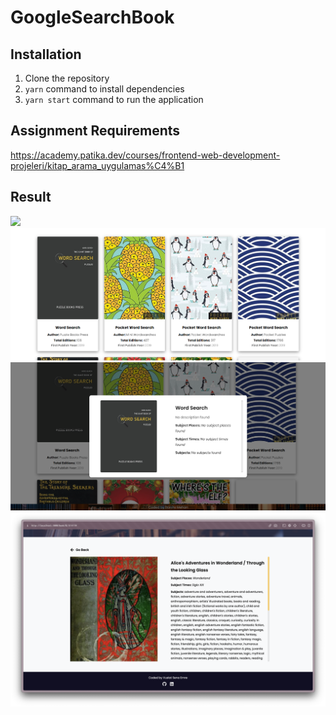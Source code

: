 # GoogleSearchBook

## Installation

1. Clone the repository
2. `yarn` command to install dependencies
3. `yarn start` command to run the application

## Assignment Requirements

https://academy.patika.dev/courses/frontend-web-development-projeleri/kitap_arama_uygulamas%C4%B1

## Result

![](src/images/ss/1.png)
![](src/images/ss/2.png)
![](src/images/ss/3.png)
![](src/images/ss/4.png)
